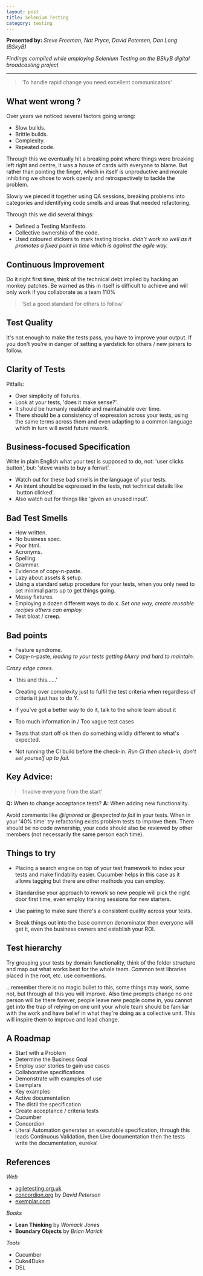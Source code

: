 ```yaml
---
layout: post
title: Selenium Testing
category: testing
---
```


**Presented by:** _Steve Freeman_, _Nat Pryce_, _David Petersen_, _Dan Long (BSkyB)_

*Findings compiled while employing Selenium Testing on the BSkyB digital broadcasting project*

- - -

> 'To handle rapid change you need excellent communicators'

## What went wrong ?

Over years we noticed several factors going wrong:

* Slow builds.
* Brittle builds.
* Complexity.
* Repeated code.

Through this we eventually hit a breaking point where things were breaking left right and centre, it was a house of cards with everyone to blame.  But rather than pointing the finger, which in itself is unproductive and morale inhibiting we chose to work openly and retrospectively to tackle the problem.

Slowly we pieced it together using QA sessions, breaking problems into categories and identifying code smells and areas that needed refactoring.

Through this we did several things:

* Defined a Testing Manifesto.
* Collective ownership of the code.
* Used coloured stickers to mark testing blocks. _didn't work so well as it promotes a fixed point in time which is against the agile way._

## Continuous Improvement

Do it right first time, think of the technical debt implied by hacking an monkey patches.  Be warned as this in itself is difficult to achieve and will only work if you collaborate as a team 110%

> 'Set a good standard for others to follow'

## Test Quality

It's not enough to make the tests pass, you have to improve your output.  If you don't you're in danger of setting a yardstick for others / new joiners to follow.  

## Clarity of Tests

Pitfalls: 

* Over simplicity of fixtures.
* Look at your tests, 'does it make sense?'.
* It should be humanly readable and maintainable over time.
* There should be a consistency of expression across your tests, using the same terms across them and even adapting to a common language which in turn will avoid future rework.

## Business-focused Specification

Write in plain English what your test is supposed to do, not: 'user clicks button', but: 'steve wants to buy a ferrari'.

* Watch out for these bad smells in the language of your tests.
* An intent should be expressed in the tests, not technical details like 'button clicked'.
* Also watch out for things like 'given an unused input'.

## Bad Test Smells

* How written.
* No business spec.
* Poor html.
* Acronyms.
* Spelling.
* Grammar.
* Evidence of copy-n-paste.
* Lazy about assets & setup.
* Using a standard setup procedure for your tests, when you only need to set minimal parts up to get things going.
* Messy fixtures.
* Employing a dozen different ways to do x. _Set one way, create reusable recipes others can employ._
* Test bloat / creep.

## Bad points

* Feature syndrome.
* Copy-n-paste, _leading to your tests getting blurry and hard to maintain._

_Crazy edge cases._

* 'this and this……'
* Creating over complexity just to fulfil the test criteria when regardless of criteria it just has to do Y.
* If you've got a better way to do it, talk to the whole team about it
* Too much information in / Too vague test cases
* Tests that start off ok then do something wildly different to what's expected.

* Not running the CI build before the check-in. _Run CI then check-in, don't set yourself up to fail._

## Key Advice:

> 'Involve everyone from the start'

**Q:** When to change acceptance tests?
**A:** When adding new functionality.

Avoid comments like _@ignored_ or _@expected to fail_ in your tests.
When in your '40% time' try refactoring exists problem tests to improve them. 
There should be no code ownership, your code should also be reviewed by other members (not necessarily the same person each time).

## Things to try

* Placing a search engine on top of your test framework to index your tests and make findablity easier. Cucumber helps in this case as it allows tagging but there are other methods you can employ.

* Standardise your approach to rework so new people will pick the right door first time, even employ training sessions for new starters.

* Use pairing to make sure there's a consistent quality across your tests.

* Break things out into the base common denominator then everyone will get it, even the business owners and establish your ROI.

## Test hierarchy

Try grouping your tests by domain functionality, think of the folder structure and map out what works best for the whole team. Common test libraries placed in the root, etc. use conventions.

...remember there is no magic bullet to this, some things may work, some not, but through all this you will improve.  Also time prompts change no one person will be there forever, people leave new people come in, you cannot get into the trap of relying on one unit your whole team should be familiar with the work and have belief in what they're doing as a collective unit.  This will inspire them to improve and lead change.

## A Roadmap

* Start with a Problem
* Determine the Business Goal
* Employ user stories to gain use cases
* Collaborative specifications
* Demonstrate with examples of use
* Exemplars
* Key examples
* Active documentation
* The distil the specification
* Create acceptance / criteria tests
* Cucumber
* Concordion
* Literal Automation generates an executable specification, through this leads Continuous Validation, then Live documentation then the tests write the documentation, eureka!

## References

_Web_

* [agiletesting.org.uk](http://agiletesting.org.uk)
* [concordion.org](http://concordion.org) by _David Peterson_
* [exemplar.com](http://exemplar.com)

_Books_

* **Lean Thinking** by _Womack Jones_
* **Boundary Objects** by _Brian Marick_

_Tools_

* Cucumber
* Cuke4Duke
* DSL
